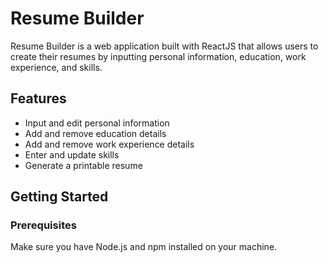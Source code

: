 # Resume Builder

Resume Builder is a web application built with ReactJS that allows users to create their resumes by inputting personal information, education, work experience, and skills.

## Features

- Input and edit personal information
- Add and remove education details
- Add and remove work experience details
- Enter and update skills
- Generate a printable resume

## Getting Started

### Prerequisites

Make sure you have Node.js and npm installed on your machine.

